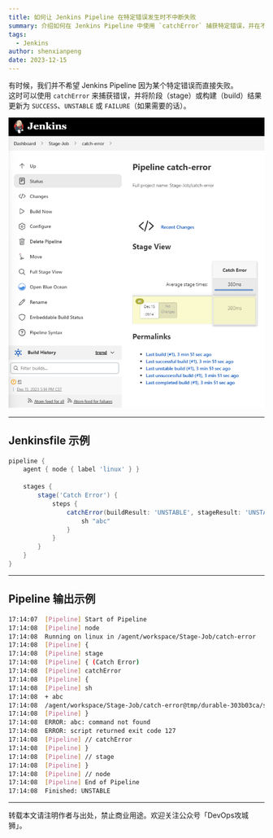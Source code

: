 ```yaml
---
title: 如何让 Jenkins Pipeline 在特定错误发生时不中断失败
summary: 介绍如何在 Jenkins Pipeline 中使用 `catchError` 捕获特定错误，并在不中断整个构建的情况下更新阶段或构建结果，从而实现更灵活的错误处理。
tags:
  - Jenkins
author: shenxianpeng
date: 2023-12-15
---
```


有时候，我们并不希望 Jenkins Pipeline 因为某个特定错误而直接失败。  
这时可以使用 `catchError` 来捕获错误，并将阶段（stage）或构建（build）结果更新为 `SUCCESS`、`UNSTABLE` 或 `FAILURE`（如果需要的话）。

![Catch Error Jenkins pipeline](catch-error.png)

---

## Jenkinsfile 示例

```groovy
pipeline {
    agent { node { label 'linux' } }

    stages {
        stage('Catch Error') {
            steps {
                catchError(buildResult: 'UNSTABLE', stageResult: 'UNSTABLE', message: 'abc: command not found') {
                    sh "abc"
                }
            }
        }
    }
}
```

---

## Pipeline 输出示例

```bash
17:14:07  [Pipeline] Start of Pipeline
17:14:08  [Pipeline] node
17:14:08  Running on linux in /agent/workspace/Stage-Job/catch-error
17:14:08  [Pipeline] {
17:14:08  [Pipeline] stage
17:14:08  [Pipeline] { (Catch Error)
17:14:08  [Pipeline] catchError
17:14:08  [Pipeline] {
17:14:08  [Pipeline] sh
17:14:08  + abc
17:14:08  /agent/workspace/Stage-Job/catch-error@tmp/durable-303b03ca/script.sh: line 1: abc: command not found
17:14:08  [Pipeline] }
17:14:08  ERROR: abc: command not found
17:14:08  ERROR: script returned exit code 127
17:14:08  [Pipeline] // catchError
17:14:08  [Pipeline] }
17:14:08  [Pipeline] // stage
17:14:08  [Pipeline] }
17:14:08  [Pipeline] // node
17:14:08  [Pipeline] End of Pipeline
17:14:08  Finished: UNSTABLE
```

---

转载本文请注明作者与出处，禁止商业用途。欢迎关注公众号「DevOps攻城狮」。